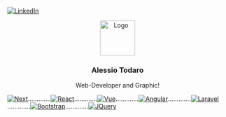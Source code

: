 [![LinkedIn][linkedin-shield]][linkedin-url]
<br />
<div align="center">
  <a href="https://github.com/Alessiotodaro">
    <img src="logo.jpeg") alt="Logo" width="80" height="80">
  </a>

  <h3 align="center">Alessio Todaro</h3>

  <p align="center">
    Web-Developer and Graphic!
    <br />
  </p>
</div>

   [![Next][Next.js]][Next-url].............[![React][React.js]][React-url].............[![Vue][Vue.js]][Vue-url].............[![Angular][Angular.io]][Angular-url].............[![Laravel][Laravel.com]][Laravel-url].............[![Bootstrap][Bootstrap.com]][Bootstrap-url].............[![JQuery][JQuery.com]][JQuery-url]

[linkedin-shield]: https://img.shields.io/badge/-LinkedIn-black.svg?style=for-the-badge&logo=linkedin&colorB=555
[linkedin-url]: https://linkedin.com/in/alessio-todaro-356555230/
[Next.js]: https://img.shields.io/badge/next.js-000000?style=for-the-badge&logo=nextdotjs&logoColor=white
[Next-url]: https://nextjs.org/
[React.js]: https://img.shields.io/badge/React-20232A?style=for-the-badge&logo=react&logoColor=61DAFB
[React-url]: https://reactjs.org/
[Vue.js]: https://img.shields.io/badge/Vue.js-35495E?style=for-the-badge&logo=vuedotjs&logoColor=4FC08D
[Vue-url]: https://vuejs.org/
[Angular.io]: https://img.shields.io/badge/Angular-DD0031?style=for-the-badge&logo=angular&logoColor=white
[Angular-url]: https://angular.io/
[Svelte.dev]: https://img.shields.io/badge/Svelte-4A4A55?style=for-the-badge&logo=svelte&logoColor=FF3E00
[Svelte-url]: https://svelte.dev/
[Laravel.com]: https://img.shields.io/badge/Laravel-FF2D20?style=for-the-badge&logo=laravel&logoColor=white
[Laravel-url]: https://laravel.com
[Bootstrap.com]: https://img.shields.io/badge/Bootstrap-563D7C?style=for-the-badge&logo=bootstrap&logoColor=white
[Bootstrap-url]: https://getbootstrap.com
[JQuery.com]: https://img.shields.io/badge/jQuery-0769AD?style=for-the-badge&logo=jquery&logoColor=white
[JQuery-url]: https://jquery.com 
